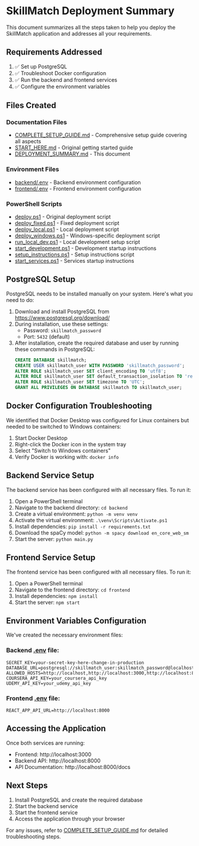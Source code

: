# SkillMatch Deployment Summary

This document summarizes all the steps taken to help you deploy the SkillMatch application and addresses all your requirements.

## Requirements Addressed

1. ✅ Set up PostgreSQL
2. ✅ Troubleshoot Docker configuration
3. ✅ Run the backend and frontend services
4. ✅ Configure the environment variables

## Files Created

### Documentation Files
- [COMPLETE_SETUP_GUIDE.md](file:///c:/Users/hp/Documents/st%20github/skillmatchqoder/COMPLETE_SETUP_GUIDE.md) - Comprehensive setup guide covering all aspects
- [START_HERE.md](file:///c:/Users/hp/Documents/st%20github/skillmatchqoder/START_HERE.md) - Original getting started guide
- [DEPLOYMENT_SUMMARY.md](file:///c:/Users/hp/Documents/st%20github/skillmatchqoder/DEPLOYMENT_SUMMARY.md) - This document

### Environment Files
- [backend/.env](file:///c:/Users/hp/Documents/st%20github/skillmatchqoder/backend/.env) - Backend environment configuration
- [frontend/.env](file:///c:/Users/hp/Documents/st%20github/skillmatchqoder/frontend/.env) - Frontend environment configuration

### PowerShell Scripts
- [deploy.ps1](file:///c:/Users/hp/Documents/st%20github/skillmatchqoder/deploy.ps1) - Original deployment script
- [deploy_fixed.ps1](file:///c:/Users/hp/Documents/st%20github/skillmatchqoder/deploy_fixed.ps1) - Fixed deployment script
- [deploy_local.ps1](file:///c:/Users/hp/Documents/st%20github/skillmatchqoder/deploy_local.ps1) - Local deployment script
- [deploy_windows.ps1](file:///c:/Users/hp/Documents/st%20github/skillmatchqoder/deploy_windows.ps1) - Windows-specific deployment script
- [run_local_dev.ps1](file:///c:/Users/hp/Documents/st%20github/skillmatchqoder/run_local_dev.ps1) - Local development setup script
- [start_development.ps1](file:///c:/Users/hp/Documents/st%20github/skillmatchqoder/start_development.ps1) - Development startup instructions
- [setup_instructions.ps1](file:///c:/Users/hp/Documents/st%20github/skillmatchqoder/setup_instructions.ps1) - Setup instructions script
- [start_services.ps1](file:///c:/Users/hp/Documents/st%20github/skillmatchqoder/start_services.ps1) - Services startup instructions

## PostgreSQL Setup

PostgreSQL needs to be installed manually on your system. Here's what you need to do:

1. Download and install PostgreSQL from https://www.postgresql.org/download/
2. During installation, use these settings:
   - Password: `skillmatch_password`
   - Port: `5432` (default)
3. After installation, create the required database and user by running these commands in PostgreSQL:
   ```sql
   CREATE DATABASE skillmatch;
   CREATE USER skillmatch_user WITH PASSWORD 'skillmatch_password';
   ALTER ROLE skillmatch_user SET client_encoding TO 'utf8';
   ALTER ROLE skillmatch_user SET default_transaction_isolation TO 'read committed';
   ALTER ROLE skillmatch_user SET timezone TO 'UTC';
   GRANT ALL PRIVILEGES ON DATABASE skillmatch TO skillmatch_user;
   ```

## Docker Configuration Troubleshooting

We identified that Docker Desktop was configured for Linux containers but needed to be switched to Windows containers:

1. Start Docker Desktop
2. Right-click the Docker icon in the system tray
3. Select "Switch to Windows containers"
4. Verify Docker is working with: `docker info`

## Backend Service Setup

The backend service has been configured with all necessary files. To run it:

1. Open a PowerShell terminal
2. Navigate to the backend directory: `cd backend`
3. Create a virtual environment: `python -m venv venv`
4. Activate the virtual environment: `.\venv\Scripts\Activate.ps1`
5. Install dependencies: `pip install -r requirements.txt`
6. Download the spaCy model: `python -m spacy download en_core_web_sm`
7. Start the server: `python main.py`

## Frontend Service Setup

The frontend service has been configured with all necessary files. To run it:

1. Open a PowerShell terminal
2. Navigate to the frontend directory: `cd frontend`
3. Install dependencies: `npm install`
4. Start the server: `npm start`

## Environment Variables Configuration

We've created the necessary environment files:

### Backend [.env](file:///c:/Users/hp/Documents/st%20github/skillmatchqoder/backend/.env) file:
```env
SECRET_KEY=your-secret-key-here-change-in-production
DATABASE_URL=postgresql://skillmatch_user:skillmatch_password@localhost:5432/skillmatch
ALLOWED_HOSTS=http://localhost,http://localhost:3000,http://localhost:8000
COURSERA_API_KEY=your_coursera_api_key
UDEMY_API_KEY=your_udemy_api_key
```

### Frontend [.env](file:///c:/Users/hp/Documents/st%20github/skillmatchqoder/frontend/.env) file:
```env
REACT_APP_API_URL=http://localhost:8000
```

## Accessing the Application

Once both services are running:

- Frontend: http://localhost:3000
- Backend API: http://localhost:8000
- API Documentation: http://localhost:8000/docs

## Next Steps

1. Install PostgreSQL and create the required database
2. Start the backend service
3. Start the frontend service
4. Access the application through your browser

For any issues, refer to [COMPLETE_SETUP_GUIDE.md](file:///c:/Users/hp/Documents/st%20github/skillmatchqoder/COMPLETE_SETUP_GUIDE.md) for detailed troubleshooting steps.